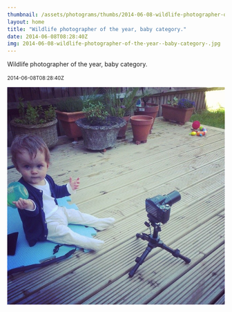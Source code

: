 ```yaml
---
thumbnail: /assets/photograms/thumbs/2014-06-08-wildlife-photographer-of-the-year--baby-category-.png
layout: home
title: "Wildlife photographer of the year, baby category."
date: 2014-06-08T08:28:40Z
img: 2014-06-08-wildlife-photographer-of-the-year--baby-category-.jpg
---
```


Wildlife photographer of the year, baby category.

<small>2014-06-08T08:28:40Z</small>

![Wildlife photographer of the year, baby category.](/assets/photograms/original/2014-06-08-wildlife-photographer-of-the-year--baby-category-.jpg)
